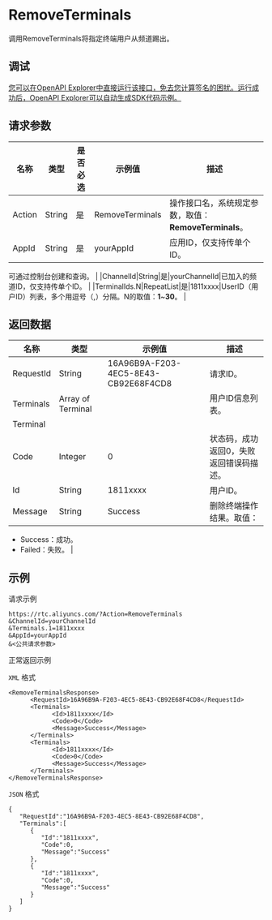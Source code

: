 # RemoveTerminals

调用RemoveTerminals将指定终端用户从频道踢出。

## 调试

[您可以在OpenAPI Explorer中直接运行该接口，免去您计算签名的困扰。运行成功后，OpenAPI Explorer可以自动生成SDK代码示例。](https://api.aliyun.com/#product=rtc&api=RemoveTerminals&type=RPC&version=2018-01-11)

## 请求参数

|名称|类型|是否必选|示例值|描述|
|--|--|----|---|--|
|Action|String|是|RemoveTerminals|操作接口名，系统规定参数，取值：**RemoveTerminals**。 |
|AppId|String|是|yourAppId|应用ID，仅支持传单个ID。

 可通过控制台创建和查询。 |
|ChannelId|String|是|yourChannelId|已加入的频道ID，仅支持传单个ID。 |
|TerminalIds.N|RepeatList|是|1811xxxx|UserID（用户ID）列表，多个用逗号（,）分隔。N的取值：**1**~**30**。 |

## 返回数据

|名称|类型|示例值|描述|
|--|--|---|--|
|RequestId|String|16A96B9A-F203-4EC5-8E43-CB92E68F4CD8|请求ID。 |
|Terminals|Array of Terminal| |用户ID信息列表。 |
|Terminal| | | |
|Code|Integer|0|状态码，成功返回0，失败返回错误码描述。 |
|Id|String|1811xxxx|用户ID。 |
|Message|String|Success|删除终端操作结果。取值：

 -   Success：成功。
-   Failed：失败。 |

## 示例

请求示例

```
https://rtc.aliyuncs.com/?Action=RemoveTerminals
&ChannelId=yourChannelId
&Terminals.1=1811xxxx
&AppId=yourAppId
&<公共请求参数>
```

正常返回示例

`XML` 格式

```
<RemoveTerminalsResponse>
	  <RequestId>16A96B9A-F203-4EC5-8E43-CB92E68F4CD8</RequestId>
	  <Terminals>
		    <Id>1811xxxx</Id>
		    <Code>0</Code>
		    <Message>Success</Message>
	  </Terminals>
	  <Terminals>
		    <Id>1811xxxx</Id>
		    <Code>0</Code>
		    <Message>Success</Message>
	  </Terminals>
</RemoveTerminalsResponse>
```

`JSON` 格式

```
{
   "RequestId":"16A96B9A-F203-4EC5-8E43-CB92E68F4CD8",
   "Terminals":[
      {
         "Id":"1811xxxx",
         "Code":0,
         "Message":"Success"
      },
      {
         "Id":"1811xxxx",
         "Code":0,
         "Message":"Success"
      }
   ]
}
```

